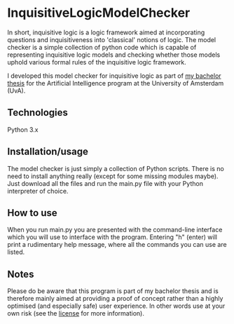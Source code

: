 # InquisitiveLogicModelChecker

In short, inquisitive logic is a logic framework aimed at incorporating questions and inquisitiveness into 'classical' notions of logic. The model checker is a simple collection of python code which is capable of representing inquisitive logic models and checking whether those models uphold various formal rules of the inquisitive logic framework.

I developed this model checker for inquisitive logic as part of [my bachelor thesis](https://scripties.uba.uva.nl/search?id=720324) for the Artificial Intelligence program at the University of Amsterdam (UvA).

## Technologies
Python 3.x

## Installation/usage
The model checker is just simply a collection of Python scripts. There is no need to install anything really (except for some missing modules maybe). Just download all the files and run the main.py file with your Python interpreter of choice.

## How to use
When you run main.py you are presented with the command-line interface which you will use to interface with the program. Entering "h" (enter) will print a rudimentary help message, where all the commands you can use are listed.

## Notes
Please do be aware that this program is part of my bachelor thesis and is therefore mainly aimed at providing a proof of concept rather than a highly optimised (and especially safe) user experience. In other words use at your own risk (see the [license](../LICENSE) for more information).

